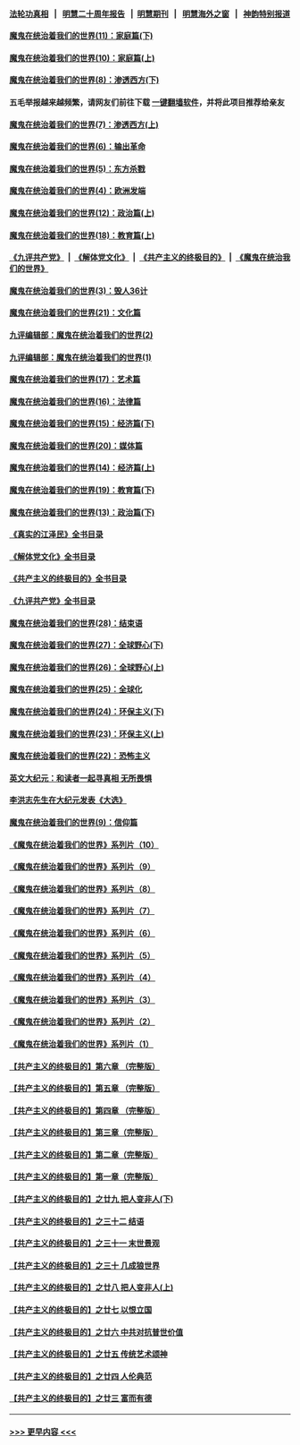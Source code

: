 #### [法轮功真相](https://github.com/gfw-breaker/truth/blob/master/README.md?t=0) &nbsp;&nbsp;|&nbsp;&nbsp; [明慧二十周年报告](https://github.com/gfw-breaker/mh-reports/blob/master/README.md?t=0) &nbsp;&nbsp;|&nbsp;&nbsp;[明慧期刊](https://github.com/gfw-breaker/mh-qikan) &nbsp;&nbsp;|&nbsp;&nbsp; [明慧海外之窗](https://github.com/gfw-breaker/mh-news/blob/master/README.md?t=0) &nbsp;&nbsp;|&nbsp;&nbsp; [神韵特别报道](https://github.com/gfw-breaker/mh-news/blob/master/shenyun.md?t=0)
#### [魔鬼在统治着我们的世界(11)：家庭篇(下)](../pages/nsc422/n10440961.md?t=12311243) 
#### [魔鬼在统治着我们的世界(10)：家庭篇(上)](../pages/nsc422/n10435448.md?t=12311243) 
#### [魔鬼在统治着我们的世界(8)：渗透西方(下)](../pages/nsc422/n10429603.md?t=12311243) 
#### 五毛举报越来越频繁，请网友们前往下载 [一键翻墙软件](https://github.com/gfw-breaker/ssr-accounts)，并将此项目推荐给亲友
#### [魔鬼在统治着我们的世界(7)：渗透西方(上)](../pages/nsc422/n10426013.md?t=12311243) 
#### [魔鬼在统治着我们的世界(6)：输出革命](../pages/nsc422/n10421536.md?t=12311243) 
#### [魔鬼在统治着我们的世界(5)：东方杀戮](../pages/nsc422/n10417707.md?t=12311243) 
#### [魔鬼在统治着我们的世界(4)：欧洲发端](../pages/nsc422/n10414890.md?t=12311243) 
#### [魔鬼在统治着我们的世界(12)：政治篇(上)](../pages/nsc422/n10444576.md?t=12311243) 
#### [魔鬼在统治着我们的世界(18)：教育篇(上)](../pages/nsc422/n10526970.md?t=12311243) 
#### [《九评共产党》](https://github.com/begood0513/9ping.md/blob/master/README.md) &nbsp;|&nbsp; [《解体党文化》](../../../../jtdwh.md/blob/master/README.md)  &nbsp;|&nbsp; [《共产主义的终极目的》](../../../../gczydzjmd.md/blob/master/README.md) &nbsp;|&nbsp; [《魔鬼在统治我们的世界》](../../../../mgztzwmdsj.md/blob/master/README.md) 
#### [魔鬼在统治着我们的世界(3)：毁人36计](../pages/nsc422/n10411583.md?t=12311243) 
#### [魔鬼在统治着我们的世界(21)：文化篇](../pages/nsc422/n10597706.md?t=12311243) 
#### [九评编辑部：魔鬼在统治着我们的世界(2)](../pages/nsc422/n10410036.md?t=12311243) 
#### [九评编辑部：魔鬼在统治着我们的世界(1)](../pages/nsc422/n10406825.md?t=12311243) 
#### [魔鬼在统治着我们的世界(17)：艺术篇](../pages/nsc422/n10499093.md?t=12311243) 
#### [魔鬼在统治着我们的世界(16)：法律篇](../pages/nsc422/n10485969.md?t=12311243) 
#### [魔鬼在统治着我们的世界(15)：经济篇(下)](../pages/nsc422/n10469975.md?t=12311243) 
#### [魔鬼在统治着我们的世界(20)：媒体篇](../pages/nsc422/n10586579.md?t=12311243) 
#### [魔鬼在统治着我们的世界(14)：经济篇(上)](../pages/nsc422/n10457370.md?t=12311243) 
#### [魔鬼在统治着我们的世界(19)：教育篇(下)](../pages/nsc422/n10564808.md?t=12311243) 
#### [魔鬼在统治着我们的世界(13)：政治篇(下)](../pages/nsc422/n10448270.md?t=12311243) 
#### [《真实的江泽民》全书目录](../pages/nsc422/n13721399.md?t=12311243) 
#### [《解体党文化》全书目录](../pages/nsc422/n13721157.md?t=12311243) 
#### [《共产主义的终极目的》全书目录](../pages/nsc422/n13721048.md?t=12311243) 
#### [《九评共产党》全书目录](../pages/nsc422/n13708085.md?t=12311243) 
#### [魔鬼在统治着我们的世界(28)：结束语](../pages/nsc422/n10936246.md?t=12311243) 
#### [魔鬼在统治着我们的世界(27)：全球野心(下)](../pages/nsc422/n10928319.md?t=12311243) 
#### [魔鬼在统治着我们的世界(26)：全球野心(上)](../pages/nsc422/n10900318.md?t=12311243) 
#### [魔鬼在统治着我们的世界(25)：全球化](../pages/nsc422/n10788205.md?t=12311243) 
#### [魔鬼在统治着我们的世界(24)：环保主义(下)](../pages/nsc422/n10695307.md?t=12311243) 
#### [魔鬼在统治着我们的世界(23)：环保主义(上)](../pages/nsc422/n10688613.md?t=12311243) 
#### [魔鬼在统治着我们的世界(22)：恐怖主义](../pages/nsc422/n10614727.md?t=12311243) 
#### [英文大纪元：和读者一起寻真相 无所畏惧](../pages/nsc422/n12542027.md?t=12311243) 
#### [李洪志先生在大纪元发表《大选》](../pages/nsc422/n12534746.md?t=12311243) 
#### [魔鬼在统治着我们的世界(9)：信仰篇](../pages/nsc422/n10432159.md?t=12311243) 
#### [《魔鬼在统治着我们的世界》系列片（10）](../pages/nsc422/n12292670.md?t=12311243) 
#### [《魔鬼在统治着我们的世界》系列片（9）](../pages/nsc422/n12290859.md?t=12311243) 
#### [《魔鬼在统治着我们的世界》系列片（8）](../pages/nsc422/n12287445.md?t=12311243) 
#### [《魔鬼在统治着我们的世界》系列片（7）](../pages/nsc422/n12283425.md?t=12311243) 
#### [《魔鬼在统治着我们的世界》系列片（6）](../pages/nsc422/n12282314.md?t=12311243) 
#### [《魔鬼在统治着我们的世界》系列片（5）](../pages/nsc422/n12281419.md?t=12311243) 
#### [《魔鬼在统治着我们的世界》系列片（4）](../pages/nsc422/n12274024.md?t=12311243) 
#### [《魔鬼在统治着我们的世界》系列片（3）](../pages/nsc422/n12271322.md?t=12311243) 
#### [《魔鬼在统治着我们的世界》系列片（2）](../pages/nsc422/n12269049.md?t=12311243) 
#### [《魔鬼在统治着我们的世界》系列片（1）](../pages/nsc422/n12267575.md?t=12311243) 
#### [【共产主义的终极目的】第六章 （完整版）](../pages/nsc422/n11428913.md?t=12311243) 
#### [【共产主义的终极目的】第五章 （完整版）](../pages/nsc422/n11428912.md?t=12311243) 
#### [【共产主义的终极目的】第四章 （完整版）](../pages/nsc422/n11428907.md?t=12311243) 
#### [【共产主义的终极目的】第三章（完整版）](../pages/nsc422/n11428848.md?t=12311243) 
#### [【共产主义的终极目的】第二章（完整版）](../pages/nsc422/n11428831.md?t=12311243) 
#### [【共产主义的终极目的】第一章（完整版）](../pages/nsc422/n11417651.md?t=12311243) 
#### [【共产主义的终极目的】之廿九 把人变非人(下)](../pages/nsc422/n11344140.md?t=12311243) 
#### [【共产主义的终极目的】之三十二 结语](../pages/nsc422/n11360535.md?t=12311243) 
#### [【共产主义的终极目的】之三十一 末世景观](../pages/nsc422/n11351129.md?t=12311243) 
#### [【共产主义的终极目的】之三十 几成狼世界](../pages/nsc422/n11348280.md?t=12311243) 
#### [【共产主义的终极目的】之廿八 把人变非人(上)](../pages/nsc422/n11340492.md?t=12311243) 
#### [【共产主义的终极目的】之廿七 以恨立国](../pages/nsc422/n11336944.md?t=12311243) 
#### [【共产主义的终极目的】之廿六 中共对抗普世价值](../pages/nsc422/n11324785.md?t=12311243) 
#### [【共产主义的终极目的】之廿五 传统艺术颂神](../pages/nsc422/n11296396.md?t=12311243) 
#### [【共产主义的终极目的】之廿四 人伦典范](../pages/nsc422/n11296397.md?t=12311243) 
#### [【共产主义的终极目的】之廿三 富而有德](../pages/nsc422/n11283598.md?t=12311243) 

----
#### [ >>> 更早内容 <<< ](../indexes/nsc422-earlier.md)
